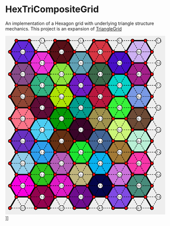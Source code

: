 # HexTriCompositeGrid

An implementation of a Hexagon grid with underlying triangle structure mechanics. This project is an expansion of [TriangleGrid](https://github.com/DM-UK/TriangleGrid) 

![](https://github.com/DM-UK/HexTriCompositeGrid/blob/master/demo.png)]]



